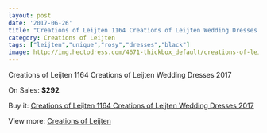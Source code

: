 ```yaml
---
layout: post
date: '2017-06-26'
title: "Creations of Leijten 1164 Creations of Leijten Wedding Dresses 2017"
category: Creations of Leijten
tags: ["leijten","unique","rosy","dresses","black"]
image: http://img.hectodress.com/4671-thickbox_default/creations-of-leijten-1164-creations-of-leijten-wedding-dresses-2013.jpg
---
```

Creations of Leijten 1164 Creations of Leijten Wedding Dresses 2017

On Sales: **$292**
<a href="https://www.hectodress.com/creations-of-leijten/2366-creations-of-leijten-1164-creations-of-leijten-wedding-dresses-2013.html"><amp-img layout="responsive" width="600" height="600" src="//img.hectodress.com/4671-thickbox_default/creations-of-leijten-1164-creations-of-leijten-wedding-dresses-2013.jpg" alt="Creations of Leijten 1164 Creations of Leijten Wedding Dresses 2017 0" /></a>
<a href="https://www.hectodress.com/creations-of-leijten/2366-creations-of-leijten-1164-creations-of-leijten-wedding-dresses-2013.html"><amp-img layout="responsive" width="600" height="600" src="//img.hectodress.com/4672-thickbox_default/creations-of-leijten-1164-creations-of-leijten-wedding-dresses-2013.jpg" alt="Creations of Leijten 1164 Creations of Leijten Wedding Dresses 2017 1" /></a>

Buy it: [Creations of Leijten 1164 Creations of Leijten Wedding Dresses 2017](https://www.hectodress.com/creations-of-leijten/2366-creations-of-leijten-1164-creations-of-leijten-wedding-dresses-2013.html "Creations of Leijten 1164 Creations of Leijten Wedding Dresses 2017")

View more: [Creations of Leijten](https://www.hectodress.com/40-creations-of-leijten "Creations of Leijten")